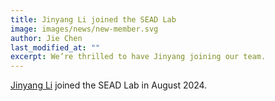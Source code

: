```yaml
---
title: Jinyang Li joined the SEAD Lab
image: images/news/new-member.svg
author: Jie Chen
last_modified_at: ""
excerpt: We’re thrilled to have Jinyang joining our team.
---
```



[Jinyang Li](members/jinyang-li) joined the SEAD Lab in August 2024.

